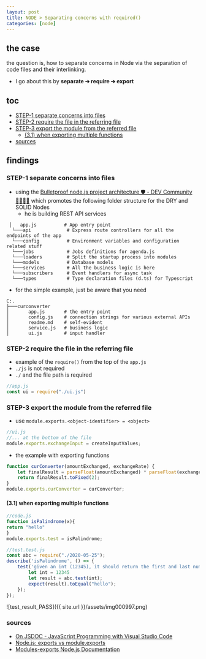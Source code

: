 ```yaml
---
layout: post
title: NODE > Separating concerns with required()
categories: [node]
---
```

## the case	
the question is, how to separate concerns in Node via the separation of code files and their interlinking.

* I go about this by **separate ➔ require ➔ export**

## toc
<!-- TOC -->

- [STEP-1 separate concerns into files](#step-1-separate-concerns-into-files)
- [STEP-2 require the file in the referring file](#step-2-require-the-file-in-the-referring-file)
- [STEP-3 export the module from the referred file](#step-3-export-the-module-from-the-referred-file)
    - [(3.1) when exporting multiple functions](#31-when-exporting-multiple-functions)
- [sources](#sources)

<!-- /TOC -->

## findings
### STEP-1 separate concerns into files
* using the [Bulletproof node.js project architecture 🛡️ - DEV Community 👩‍💻👨‍💻](https://dev.to/santypk4/bulletproof-node-js-project-architecture-4epf) which promotes the following folder structure for the DRY and SOLID Nodes
    * he is building REST API services

```
 │   app.js          # App entry point
  └───api             # Express route controllers for all the endpoints of the app
  └───config          # Environment variables and configuration related stuff
  └───jobs            # Jobs definitions for agenda.js
  └───loaders         # Split the startup process into modules
  └───models          # Database models
  └───services        # All the business logic is here
  └───subscribers     # Event handlers for async task
  └───types           # Type declaration files (d.ts) for Typescript

```

* for the simple example, just be aware that you need

```
C:.
├───curconverter
│       app.js       # the entry point
│       config.js    # connection strings for various external APIs
│       readme.md    # self-evident
│       service.js   # business logic
│       ui.js        # input handler
```

### STEP-2 require the file in the referring file
* example of the `require()` from the top of the `app.js`
* `./js` is not required
* `./` and the file path is required
```js
//app.js
const ui = require("./ui.js")
```

### STEP-3 export the module from the referred file
* use `module.exports.<object-identifier> = <object>`

```js
//ui.js
//... at the bottom of the file
module.exports.exchangeInput = createInputValues;
```

* the example with exporting functions

```js
function curConverter(amountExchanged, exchangeRate) {
    let finalResult = parseFloat(amountExchanged) * parseFloat(exchangeRate);
    return finalResult.toFixed(2);
}
module.exports.curConverter = curConverter;
```

#### (3.1) when exporting multiple functions

```javascript
//code.js
function isPalindrome(x){
return "hello"
}
module.exports.test = isPalindrome;

//test.test.js
const abc = require("./2020-05-25");
describe('isPalindrome', () => {
    test('given an int (12345), it should return the first and last number [1,5]', () => {
        let int = 12345
        let result = abc.test(int);
        expect(result).toEqual("hello");
    });
});
```

![test_result_PASS]({{ site.url }}/assets/img000997.png)

### sources
* [On JSDOC - JavaScript Programming with Visual Studio Code](https://code.visualstudio.com/docs/languages/javascript#_jsdoc-support)
* [Node.js: exports vs module.exports](https://www.hacksparrow.com/nodejs/exports-vs-module-exports.html)
* [Modules-exports Node.js Documentation](https://nodejs.org/api/modules.html#modules_module_exports)

